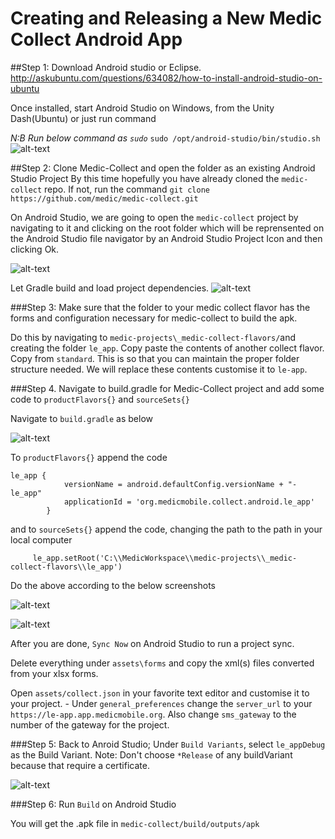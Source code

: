 # Creating and Releasing a New Medic Collect Android App

##Step 1: Download Android studio or Eclipse. 
http://askubuntu.com/questions/634082/how-to-install-android-studio-on-ubuntu


Once installed, start Android Studio on Windows, from the Unity Dash(Ubuntu) or just run command

*N:B Run below command as `sudo`*
```sudo /opt/android-studio/bin/studio.sh```
![alt-text](img/android-studio-splash-screen.png "Android Studio Splash Screen")

##Step 2: Clone Medic-Collect and open the folder as an existing Android Studio Project
By this time hopefully you have already cloned the `medic-collect` repo. If not, run the command `git clone https://github.com/medic/medic-collect.git`

On Android Studio, we are going to open the `medic-collect` project by navigating to it and clicking on the root folder which will be reprensented on the Android Studio file navigator by an Android Studio Project Icon and then clicking Ok.

![alt-text](img/Android-Studio-File-Navigator.png "Open Medic-Collect as Android Project")

Let Gradle build and load project dependencies.
![alt-text](img/Load-Project-Dependencies.png "Load Project Dependencies")

###Step 3: Make sure that the folder to your medic collect flavor has the forms and configuration necessary for medic-collect to build the apk.

Do this by navigating to `medic-projects\_medic-collect-flavors/`and creating the folder `le_app`.
Copy paste the contents of another collect flavor. Copy from `standard`. This is so that you can maintain the proper folder structure needed. We will replace these contents customise it to `le-app`.

###Step 4. Navigate to build.gradle for Medic-Collect project and add some code to `productFlavors{}` and `sourceSets{}`

Navigate to `build.gradle` as below

![alt-text](img/Navigate-To-Build-dot-gradle.png "Navigate to build.gradle")

To `productFlavors{}` append the code
```
le_app {
            versionName = android.defaultConfig.versionName + "-le_app"
            applicationId = 'org.medicmobile.collect.android.le_app'
        }
```
and to `sourceSets{}` append the code, changing the path to the path in your local computer
```
     le_app.setRoot('C:\\MedicWorkspace\\medic-projects\\_medic-collect-flavors\\le_app')
```

Do the above according to the below screenshots

![alt-text](img/product-flavors-append.png "Append to product-flavors")

![alt-text](img/source-sets-append.png "Append to source-sets")


After you are done, `Sync Now` on Android Studio to run a project sync.

Delete everything under `assets\forms` and copy the xml(s) files converted from your xlsx forms.

Open `assets/collect.json` in your favorite text editor and customise it to your project.
    - Under `general_preferences` change the `server_url` to your `https://le-app.app.medicmobile.org`. Also change `sms_gateway` to the number of the gateway for the project.

###Step 5: Back to Anroid Studio; Under `Build Variants`, select `le_appDebug` as the Build Variant. 
Note: Don't choose `*Release` of any buildVariant because that require a certificate.

![alt-text](img/build-variant-debug.png "Build Variants")

###Step 6: Run `Build` on Android Studio

You will get the .apk file in `medic-collect/build/outputs/apk`